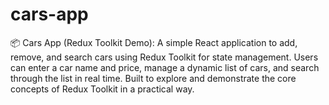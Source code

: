 # cars-app
📦 Cars App (Redux Toolkit Demo): A simple React application to add, remove, and search cars using Redux Toolkit for state management. Users can enter a car name and price, manage a dynamic list of cars, and search through the list in real time. Built to explore and demonstrate the core concepts of Redux Toolkit in a practical way.
